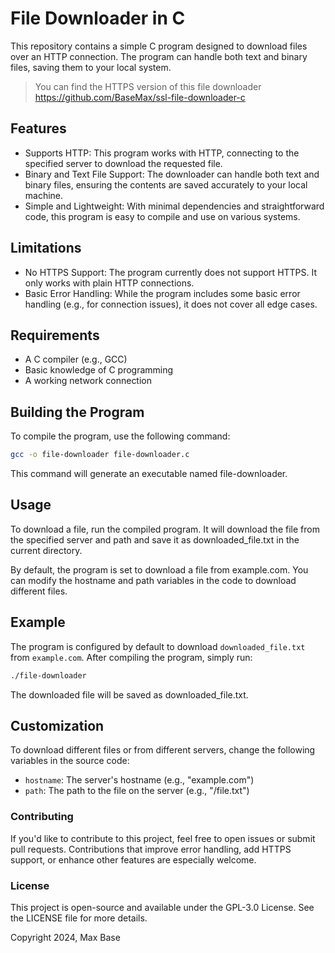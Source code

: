 # File Downloader in C

This repository contains a simple C program designed to download files over an HTTP connection. The program can handle both text and binary files, saving them to your local system.

> You can find the HTTPS version of this file downloader https://github.com/BaseMax/ssl-file-downloader-c

## Features

- Supports HTTP: This program works with HTTP, connecting to the specified server to download the requested file.
- Binary and Text File Support: The downloader can handle both text and binary files, ensuring the contents are saved accurately to your local machine.
- Simple and Lightweight: With minimal dependencies and straightforward code, this program is easy to compile and use on various systems.

## Limitations

- No HTTPS Support: The program currently does not support HTTPS. It only works with plain HTTP connections.
- Basic Error Handling: While the program includes some basic error handling (e.g., for connection issues), it does not cover all edge cases.

## Requirements

- A C compiler (e.g., GCC)
- Basic knowledge of C programming
- A working network connection

## Building the Program

To compile the program, use the following command:

```bash
gcc -o file-downloader file-downloader.c
```

This command will generate an executable named file-downloader.

## Usage

To download a file, run the compiled program. It will download the file from the specified server and path and save it as downloaded_file.txt in the current directory.

By default, the program is set to download a file from example.com. You can modify the hostname and path variables in the code to download different files.

## Example

The program is configured by default to download `downloaded_file.txt` from `example.com`. After compiling the program, simply run:

```bash
./file-downloader
```

The downloaded file will be saved as downloaded_file.txt.

## Customization

To download different files or from different servers, change the following variables in the source code:

- `hostname`: The server's hostname (e.g., "example.com")
- `path`: The path to the file on the server (e.g., "/file.txt")

### Contributing

If you'd like to contribute to this project, feel free to open issues or submit pull requests. Contributions that improve error handling, add HTTPS support, or enhance other features are especially welcome.

### License

This project is open-source and available under the GPL-3.0 License. See the LICENSE file for more details.

Copyright 2024, Max Base
